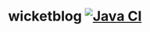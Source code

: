 # wicketblog [![Java CI](https://github.com/dru1/wicketblog/actions/workflows/gradle.yml/badge.svg)](https://github.com/dru1/wicketblog/actions/workflows/gradle.yml)
